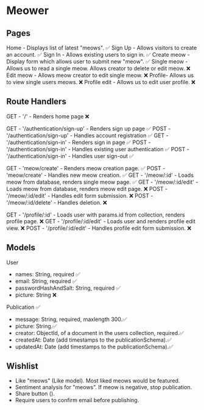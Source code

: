 # Meower

## Pages

Home - Displays list of latest "meows". ✅
Sign Up - Allows visitors to create an account. ✅
Sign In - Allows existing users to sign in. ✅
Create meow - Display form which allows user to submit new "meow". ✅
Single meow - Allows us to read a single meow. Allows creator to delete or edit meow. ❌
Edit meow - Allows meow creator to edit single meow. ❌
Profile- Allows us to view single users meows. ❌
Profile edit - Allows us to edit user profile. ❌

## Route Handlers

GET - '/' - Renders home page ❌

GET - '/authentication/sign-up' - Renders sign up page ✅
POST - '/authentication/sign-up' - Handles account registration ✅
GET - '/authentication/sign-in' - Renders sign in page ✅
POST - '/authentication/sign-in' - Handles existing user authentication ✅
POST - '/authentication/sign-in' - Handles user sign-out ✅

GET - 'meow/create' - Renders meow creation page. ✅
POST - 'meow/create' - Handles new meow creation. ✅
GET - '/meow/:id' - Loads meow from database, renders single meow page. ✅
GET - '/meow/:id/edit' - Loads meow from database, renders meow edit page. ❌
POST - '/meow/:id/edit' - Handles edit form submission. ❌
POST - '/meow/:id/delete' - Handles deletion. ❌

GET - '/profile/:id' - Loads user with params.id from collection, renders profile page. ❌
GET - '/profile/:id/edit' - Loads user and renders profile edit view. ❌
POST - '/profile/:id/edit' - Handles profile edit form submission. ❌

## Models

User

- names: String, required ✅
- email: String, required ✅
- passwordHashAndSalt: String, required ✅
- picture: String ❌

Publication ✅

- message: String, required, maxlength 300.✅
- picture: String.✅
- creator: ObjectId, of a document in the users collection, required.✅
- createdAt: Date (add timestamps to the publicationSchema).✅
- updatedAt: Date (add timestamps to the publicationSchema).✅

## Wishlist

- Like "meows" (Like model). Most liked meows would be featured.
- Sentiment analysis for "meows". If meow is negative, stop publication.
- Share button ().
- Require users to confirm email before publishing.
